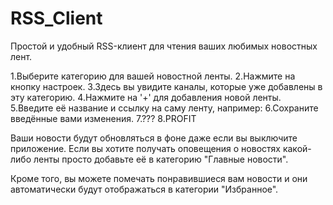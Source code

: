 # RSS_Client
Простой и удобный RSS-клиент для чтения ваших любимых новостных лент.

1.Выберите категорию для вашей новостной ленты.
2.Нажмите на кнопку настроек.
3.Здесь вы увидите каналы, которые уже добавлены в эту категорию.
4.Нажмите на '+' для добавления новой ленты.
5.Введите её название и ссылку на саму ленту, например:
6.Сохраните введённые вами изменения.
7.???
8.PROFIT

Ваши новости будут обновляться в фоне даже если вы выключите приложение.
Если вы хотите получать оповещения о новостях какой-либо ленты просто добавьте её в категорию "Главные новости".

Кроме того, вы можете помечать понравившиеся вам новости и они автоматически будут отображаться в категории "Избранное".

